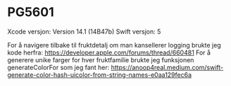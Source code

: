 #  PG5601


Xcode versjon: Version 14.1 (14B47b)
Swift versjon: 5 

For å navigere tilbake til fruktdetalj om man kansellerer logging brukte jeg kode herfra: https://developer.apple.com/forums/thread/660481
For å generere unike farger for hver fruktfamilie brukte jeg funksjonen generateColorFor som jeg fant her: https://anoop4real.medium.com/swift-generate-color-hash-uicolor-from-string-names-e0aa129fec6a
